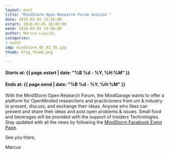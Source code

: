 ```yaml
---
layout: post
title: "MindStorm Open Research Forum Session "
date: 2018-03-05 15:56:00
estart: 2018-03-05 18:00:00
eend: 2018-03-05 19:00:00
author: Marcus Liwicki
categories:
- event
img: mindstorm_05_03_18.jpg
thumb: blog_thumb.png

---
```


#### Starts at: {{ page.estart | date: "%B %d - %Y, %H:%M" }}

#### Ends at: {{ page.eend | date: "%B %d - %Y, %H:%M" }}

With the MindStorm Open Research Forum, the MindGarage wants to offer a platform for OpenMinded researchers and practicioners from uni & industry to present, discuss, and exchange their ideas. 
Anyone who likes can present and share their ideas and post open problems & issues. Small food and beverages will be provided with the support of Insiders Technologies.
Stay updated with all the news by following the 
<a href="https://www.facebook.com/events/346701135850291/">MindStorm Facebook Event Page</a>.

See you there,

Marcus

